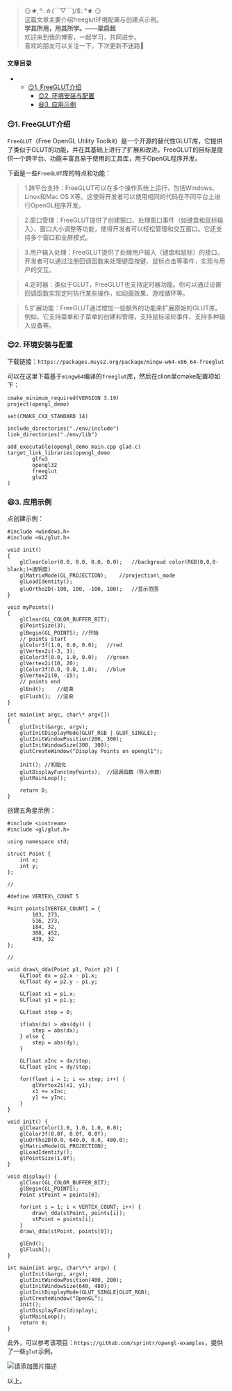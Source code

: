 







> 
> 😏*★,°*:.☆(￣▽￣)/$:*.°★* 😏  
>  这篇文章主要介绍freeglut环境配置与创建点示例。  
>  **学其所用，用其所学。——梁启超**  
>  欢迎来到我的博客，一起学习，共同进步。  
>  喜欢的朋友可以关注一下，下次更新不迷路🥞
> 
> 
> 




#### 文章目录


* + [:smirk:1. FreeGLUT介绍](#smirk1_FreeGLUT_7)
	+ [:blush:2. 环境安装与配置](#blush2__21)
	+ [:satisfied:3. 应用示例](#satisfied3__43)




### 😏1. FreeGLUT介绍


`FreeGLUT`（Free OpenGL Utility Toolkit）是一个开源的替代性GLUT库，它提供了类似于GLUT的功能，并在其基础上进行了扩展和改进。FreeGLUT的目标是提供一个跨平台、功能丰富且易于使用的工具库，用于OpenGL程序开发。


下面是一些`FreeGLUT`库的特点和功能：



> 
> 1.跨平台支持：FreeGLUT可以在多个操作系统上运行，包括Windows、Linux和Mac OS X等。这使得开发者可以使用相同的代码在不同平台上进行OpenGL程序开发。
> 
> 
> 



> 
> 2.窗口管理：FreeGLUT提供了创建窗口、处理窗口事件（如键盘和鼠标输入）、窗口大小调整等功能，使得开发者可以轻松管理和交互窗口。它还支持多个窗口和全屏模式。
> 
> 
> 



> 
> 3.用户输入处理：FreeGLUT提供了处理用户输入（键盘和鼠标）的接口。开发者可以通过注册回调函数来处理键盘按键、鼠标点击等事件，实现与用户的交互。
> 
> 
> 



> 
> 4.定时器：类似于GLUT，FreeGLUT也支持定时器功能。你可以通过设置回调函数实现定时执行某些操作，如动画效果、游戏循环等。
> 
> 
> 



> 
> 5.扩展功能：FreeGLUT通过增加一些额外的功能来扩展原始的GLUT库。例如，它支持菜单和子菜单的创建和管理，支持鼠标滚轮事件、支持多种输入设备等。
> 
> 
> 


### 😊2. 环境安装与配置


下载链接：`https://packages.msys2.org/package/mingw-w64-x86_64-freeglut`


可以在这里下载基于`mingw64`编译的`freeglut`库，然后在clion里cmake配置项如下：



```
cmake_minimum_required(VERSION 3.19)
project(opengl_demo)

set(CMAKE_CXX_STANDARD 14)

include_directories("./env/include")
link_directories("./env/lib")

add_executable(opengl_demo main.cpp glad.c)
target_link_libraries(opengl_demo
        glfw3
        opengl32
        freeglut
        glu32
)

```

### 😆3. 应用示例


点创建示例：



```
#include <windows.h>
#include <GL/glut.h>

void init()
{
    glClearColor(0.0, 0.0, 0.0, 0.0);	//backgroud color(RGB(0,0,0-black;)+透明度)
    glMatrixMode(GL_PROJECTION);	//projection\_mode
    glLoadIdentity();
    gluOrtho2D(-100, 100, -100, 100);	//显示范围
}

void myPoints()
{
    glClear(GL_COLOR_BUFFER_BIT);
    glPointSize(3);
    glBegin(GL_POINTS);	//开始
    // points start
    glColor3f(1.0, 0.0, 0.0);	//red
    glVertex2i(-3, 3);
    glColor3f(0.0, 1.0, 0.0);	//green
    glVertex2i(10, 20);
    glColor3f(0.0, 0.0, 1.0);	//blue
    glVertex2i(0, -15);
    // points end
    glEnd();	//结束
    glFlush();	//渲染
}

int main(int argc, char\* argv[])
{
    glutInit(&argc, argv);
    glutInitDisplayMode(GLUT_RGB | GLUT_SINGLE);
    glutInitWindowPosition(200, 300);
    glutInitWindowSize(300, 300);
    glutCreateWindow("Display Points on opengl1");

    init();	//初始化
    glutDisplayFunc(myPoints);	//回调函数（导入参数）
    glutMainLoop();

    return 0;
}

```

创建五角星示例：



```
#include <iostream>
#include <gl/glut.h>

using namespace std;

struct Point {
    int x;
    int y;
};

//

#define VERTEX\_COUNT 5

Point points[VERTEX_COUNT] = {
        103, 273,
        516, 273,
        184, 32,
        308, 452,
        439, 32
};

//

void draw\_dda(Point p1, Point p2) {
    GLfloat dx = p2.x - p1.x;
    GLfloat dy = p2.y - p1.y;

    GLfloat x1 = p1.x;
    GLfloat y1 = p1.y;

    GLfloat step = 0;

    if(abs(dx) > abs(dy)) {
        step = abs(dx);
    } else {
        step = abs(dy);
    }

    GLfloat xInc = dx/step;
    GLfloat yInc = dy/step;

    for(float i = 1; i <= step; i++) {
        glVertex2i(x1, y1);
        x1 += xInc;
        y1 += yInc;
    }
}

void init() {
    glClearColor(1.0, 1.0, 1.0, 0.0);
    glColor3f(0.0f, 0.0f, 0.0f);
    gluOrtho2D(0.0, 640.0, 0.0, 480.0);
    glMatrixMode(GL_PROJECTION);
    glLoadIdentity();
    glPointSize(1.0f);
}

void display() {
    glClear(GL_COLOR_BUFFER_BIT);
    glBegin(GL_POINTS);
    Point stPoint = points[0];

    for(int i = 1; i < VERTEX_COUNT; i++) {
        draw\_dda(stPoint, points[i]);
        stPoint = points[i];
    }
    draw\_dda(stPoint, points[0]);

    glEnd();
    glFlush();
}

int main(int argc, char\*\* argv) {
    glutInit(&argc, argv);
    glutInitWindowPosition(400, 200);
    glutInitWindowSize(640, 480);
    glutInitDisplayMode(GLUT_SINGLE|GLUT_RGB);
    glutCreateWindow("OpenGL");
    init();
    glutDisplayFunc(display);
    glutMainLoop();
    return 0;
}

```

此外，可以参考该项目：`https://github.com/sprintr/opengl-examples`，提供了一些`glut`示例。


![请添加图片描述](https://img-blog.csdnimg.cn/5ea93bb657184b9eb8515cc76047c16a.png)


以上。





